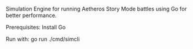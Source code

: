 Simulation Engine for running Aetheros Story Mode battles using Go for better performance.

Prerequisites:
Install Go

Run with:
go run ./cmd/simcli

